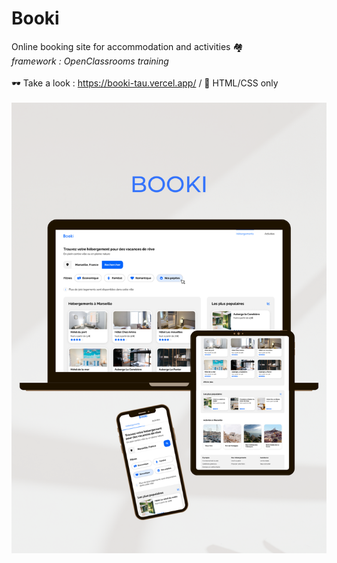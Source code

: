 # Booki
 Online booking site for accommodation and activities 🏘<br>
_framework : OpenClassrooms training_ 
<br><br>
🕶 Take a look : https://booki-tau.vercel.app/  /  🌌 HTML/CSS only
<br><br>
![alt text](/images/Booki-MockUp.png)
